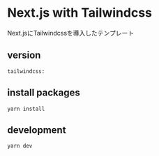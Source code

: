 # Next.js with Tailwindcss
Next.jsにTailwindcssを導入したテンプレート

## version
```
tailwindcss: 
```

## install packages
`yarn install`

## development
`yarn dev`

